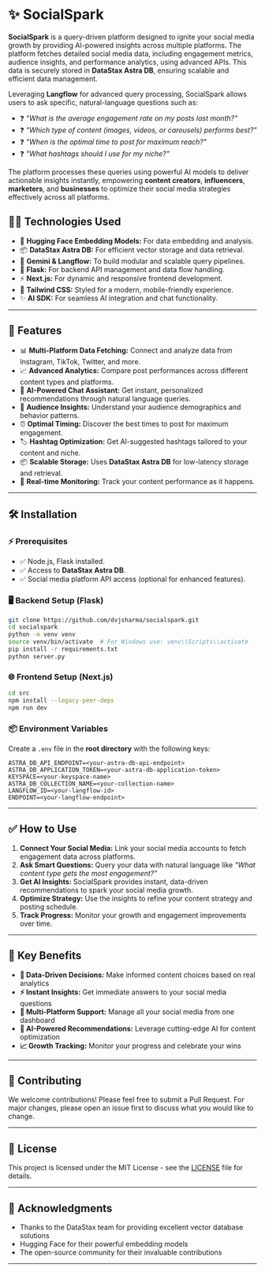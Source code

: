 # ✨ SocialSpark

**SocialSpark** is a query-driven platform designed to ignite your social media growth by providing AI-powered insights across multiple platforms. The platform fetches detailed social media data, including engagement metrics, audience insights, and performance analytics, using advanced APIs. This data is securely stored in **DataStax Astra DB**, ensuring scalable and efficient data management.

Leveraging **Langflow** for advanced query processing, SocialSpark allows users to ask specific, natural-language questions such as:

- ❓ _"What is the average engagement rate on my posts last month?"_
- ❓ _"Which type of content (images, videos, or carousels) performs best?"_
- ❓ _"When is the optimal time to post for maximum reach?"_
- ❓ _"What hashtags should I use for my niche?"_

The platform processes these queries using powerful AI models to deliver actionable insights instantly, empowering **content creators**, **influencers**, **marketers**, and **businesses** to optimize their social media strategies effectively across all platforms.



## 🧑‍💻 Technologies Used

- 🤖 **Hugging Face Embedding Models:** For data embedding and analysis.
- 📦 **DataStax Astra DB:** For efficient vector storage and data retrieval.
- 🧠 **Gemini & Langflow:** To build modular and scalable query pipelines.
- 🐍 **Flask:** For backend API management and data flow handling.
- ⚡ **Next.js:** For dynamic and responsive frontend development.
- 🎨 **Tailwind CSS:** Styled for a modern, mobile-friendly experience.
- ✨ **AI SDK:** For seamless AI integration and chat functionality.

---

## 🌟 Features

- 📊 **Multi-Platform Data Fetching:** Connect and analyze data from Instagram, TikTok, Twitter, and more.
- 📈 **Advanced Analytics:** Compare post performances across different content types and platforms.
- 🤖 **AI-Powered Chat Assistant:** Get instant, personalized recommendations through natural language queries.
- 🎯 **Audience Insights:** Understand your audience demographics and behavior patterns.
- ⏰ **Optimal Timing:** Discover the best times to post for maximum engagement.
- 🏷️ **Hashtag Optimization:** Get AI-suggested hashtags tailored to your content and niche.
- 📦 **Scalable Storage:** Uses **DataStax Astra DB** for low-latency storage and retrieval.
- 🔄 **Real-time Monitoring:** Track your content performance as it happens.

---

## 🛠️ Installation

### ⚡ Prerequisites

- ✅ Node.js, Flask installed.
- ✅ Access to **DataStax Astra DB**.
- ✅ Social media platform API access (optional for enhanced features).

### 🖥️ Backend Setup (Flask)

```bash
git clone https://github.com/dvjsharma/socialspark.git
cd socialspark
python -m venv venv
source venv/bin/activate  # For Windows use: venv\\Scripts\\activate
pip install -r requirements.txt
python server.py
```

### 🌐 Frontend Setup (Next.js)

```bash
cd src
npm install --legacy-peer-deps
npm run dev
```

### 📦 Environment Variables

Create a `.env` file in the **root directory** with the following keys:

```plaintext
ASTRA_DB_API_ENDPOINT=<your-astra-db-api-endpoint>
ASTRA_DB_APPLICATION_TOKEN=<your-astra-db-application-token>
KEYSPACE=<your-keyspace-name>
ASTRA_DB_COLLECTION_NAME=<your-collection-name>
LANGFLOW_ID=<your-langflow-id>
ENDPOINT=<your-langflow-endpoint>

```

---

## ✅ How to Use

1. **Connect Your Social Media:** Link your social media accounts to fetch engagement data across platforms.
2. **Ask Smart Questions:** Query your data with natural language like _"What content type gets the most engagement?"_
3. **Get AI Insights:** SocialSpark provides instant, data-driven recommendations to spark your social media growth.
4. **Optimize Strategy:** Use the insights to refine your content strategy and posting schedule.
5. **Track Progress:** Monitor your growth and engagement improvements over time.

---

## 🚀 Key Benefits

- **🎯 Data-Driven Decisions:** Make informed content choices based on real analytics
- **⚡ Instant Insights:** Get immediate answers to your social media questions
- **📱 Multi-Platform Support:** Manage all your social media from one dashboard
- **🤖 AI-Powered Recommendations:** Leverage cutting-edge AI for content optimization
- **📈 Growth Tracking:** Monitor your progress and celebrate your wins

---

## 🤝 Contributing

We welcome contributions! Please feel free to submit a Pull Request. For major changes, please open an issue first to discuss what you would like to change.

---

## 📄 License

This project is licensed under the MIT License - see the [LICENSE](LICENSE) file for details.

---

## 🙏 Acknowledgments

- Thanks to the DataStax team for providing excellent vector database solutions
- Hugging Face for their powerful embedding models
- The open-source community for their invaluable contributions

---
